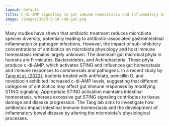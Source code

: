 ```yaml
---
layout: default
title: C-di-AMP signaling in gut immune homeostasis and inflammatory bowel disease
image: /images/2023-5-18-cdA-gut.png
---
```

Many studies have shown that antibiotic treatment reduces microbiota species diversity, potentially leading to antibiotic-associated gastrointestinal inflammation or pathogen infections. However, the impact of sub-inhibitory concentrations of antibiotics on microbiota physiology and host immune homeostasis remains largely unknown. The dominant gut microbial phyla in humans are Firmicutes, Bacteroidetes, and Actinobacteria. These phyla produce c-di-AMP, which activates STING and influences gut homeostasis and immune responses to commensals and pathogens. In a recent study by [Tang et al. (2022)], bacteria treated with antifolate, penicillin G, and novobiocin exhibited increased c-di-AMP levels, suggesting that different categories of antibiotics may affect gut immune responses by modifying STING signaling. Appropriate STING activation maintains intestinal homeostasis, whereas excessive gut STING signaling contributes to tissue damage and disease progression. The Tang lab aims to investigate how antibiotics impact intestinal immune homeostasis and the development of inflammatory bowel disease by altering the microbiota's physiological processes.

[Tang et al. (2022)]: https://www.sciencedirect.com/science/article/pii/S1931312822001585?via%3Dihub 

